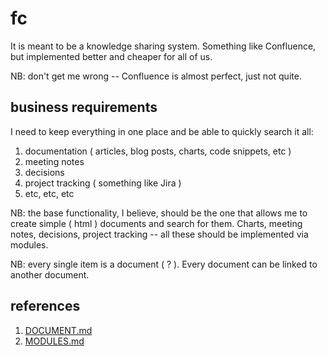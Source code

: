 # fc

It is meant to be a knowledge sharing system. Something like Confluence, but implemented better and cheaper for all of us.

NB: don't get me wrong -- Confluence is almost perfect, just not quite.

## business requirements

I need to keep everything in one place and be able to quickly search it all:

1. documentation ( articles, blog posts, charts, code snippets, etc )
2. meeting notes
3. decisions
4. project tracking ( something like Jira )
5. etc, etc, etc

NB: the base functionality, I believe, should be the one that allows me to create simple ( html ) documents and search for them.
Charts, meeting notes, decisions, project tracking -- all these should be implemented via modules.

NB: every single item is a document ( ? ). Every document can be linked to another document.

## references

1. [DOCUMENT.md](docs/DOCUMENT.md)
2. [MODULES.md](docs/MODULES.md)
